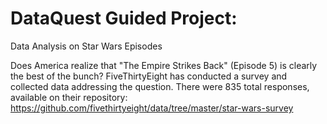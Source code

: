 # DataQuest Guided Project:
Data Analysis on Star Wars Episodes

Does America realize that "The Empire Strikes Back" (Episode 5) is clearly the best of the bunch? FiveThirtyEight has conducted a survey and collected data addressing the question. There were 835 total responses, available on their repository: https://github.com/fivethirtyeight/data/tree/master/star-wars-survey
